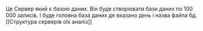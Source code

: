 Це Сервер який є базою даних. Він буде створювати бази даних по 100 000 записів. І буде головна база даних де вказано день і назва файла бд.
[[Структура серверів olx аналіз]]